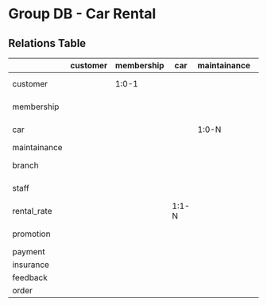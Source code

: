 # Group DB - Car Rental
## Relations Table

||customer|membership|car|maintainance|branch|staff|rental_rate|promotion|payment|insurance|feedback|order|
|--|--|--|--|--|--|--|--|--|--|--|--|--|
|customer||1:0-1|||||||1:1-N|1:0-N|1:0-N|1:1-N|
|membership||||||||||||1:1-N|
|car||||1:0-N||||||1:0-N||1:0-N|
|maintainance|||||||||||||
|branch||||||1:N||||||N:1-N|
|staff||||||||||||1:0-N|
|rental_rate|||1:1-N||||||||||
|promotion||||||||||||1:0-N|
|payment||||||||||||1:1|
|insurance||||||||||||1:1|
|feedback||||||||||||1:1|
|order|||||||||||||

